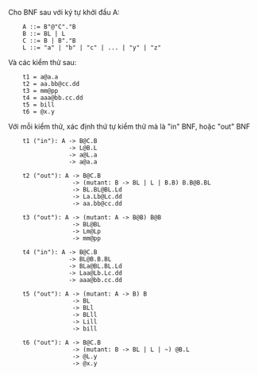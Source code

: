 ﻿Cho BNF sau với ký tự khởi đầu A:

        A ::= B"@"C"."B
        B ::= BL | L
        C ::= B | B"."B
        L ::= "a" | "b" | "c" | ... | "y" | "z"

Và các kiểm thử sau:

        t1 = a@a.a
        t2 = aa.bb@cc.dd
        t3 = mm@pp
        t4 = aaa@bb.cc.dd
        t5 = bill
        t6 = @x.y

Với mỗi kiểm thử, xác định thứ tự kiểm thử mà là "in" BNF, hoặc "out" BNF

        t1 ("in"): A -> B@C.B
                     -> L@B.L
                     -> a@L.a
                     -> a@a.a
			  
        t2 ("out"): A -> B@C.B
                      -> (mutant: B -> BL | L | B.B) B.B@B.BL
                      -> BL.BL@BL.Ld
                      -> La.Lb@Lc.dd
                      -> aa.bb@cc.dd
			
        t3 ("out"): A -> (mutant: A -> B@B) B@B
                      -> BL@BL
                      -> Lm@Lp
                      -> mm@pp
			  
        t4 ("in"): A -> B@C.B
                     -> BL@B.B.BL
                     -> BLa@BL.BL.Ld
                     -> Laa@Lb.Lc.dd
                     -> aaa@bb.cc.dd
			  
        t5 ("out"): A -> (mutant: A -> B) B
                      -> BL
                      -> BLl
                      -> BLll
                      -> Lill
                      -> bill
			
        t6 ("out"): A -> B@C.B
                      -> (mutant: B -> BL | L | ~) @B.L
                      -> @L.y
                      -> @x.y
